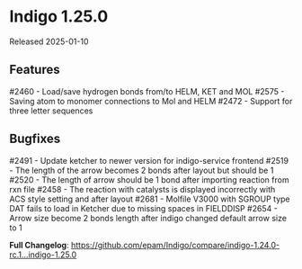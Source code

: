 # Indigo 1.25.0
Released 2025-01-10

## Features
#2460 - Load/save hydrogen bonds from/to HELM, KET and MOL
#2575 - Saving atom to monomer connections to Mol and HELM
#2472 - Support for three letter sequences

## Bugfixes
#2491 - Update ketcher to newer version for indigo-service frontend
#2519 - The length of the arrow becomes 2 bonds after layout but should be 1
#2520 - The length of arrow should be 1 bond after importing reaction from rxn file
#2458 - The reaction with catalysts is displayed incorrectly with ACS style setting and after layout
#2681 - Molfile V3000 with SGROUP type DAT fails to load in Ketcher due to missing spaces in FIELDDISP
#2654 - Arrow size become 2 bonds length after indigo changed default arrow size to 1


**Full Changelog**: https://github.com/epam/Indigo/compare/indigo-1.24.0-rc.1...indigo-1.25.0
